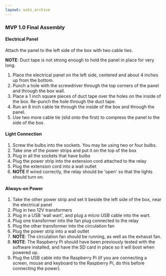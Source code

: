 ```yaml
---
layout: wiki_archive
---
```


### MVP 1.0 Final Assembly

#### Electrical Panel

Attach the panel to the left side of the box with two cable ties.

**NOTE**: Duct tape is not strong enough to hold the panel in place for
very long.

1.  Place the electrical panel on the left side, centered and about 4
    inches up from the bottom.
2.  Punch a hole with the screwdriver through the top corners of the
    panel and through the box wall.
3.  Place a 1 inch square pieces of duct tape over the holes on the
    inside of the box. Re-punch the hole through the duct tape.
4.  Run an 8 inch cable tie through the inside of the box and through
    the panel.
5.  Use two more cable tie (slid onto the first) to compress the panel
    to the side of the box.

#### Light Connection

1.  Screw the bulbs into the sockets. You may be using two or four
    bulbs.
2.  Take one of the power strips and put it on the top of the box
3.  Plug in all the sockets that have bulbs
4.  Plug the power strip into the extension cord attached to the relay
5.  Plug the extension cord into a wall outlet
6.  **NOTE** If wired correctly, the relay should be 'open' so that the
    lights should turn on.

#### Always-on Power

1.  Take the other power strip and set it beside the left side of the
    box, near the electrical panel
2.  Plug in two 12V transformers
3.  Plug in a USB 'wall wart', and plug a micro USB cable into the wart.
4.  Plug one transformer into the fan plug connected to the relay
5.  Plug the other transformer into the circulation fan
6.  Plug the power strip into a wall outlet
7.  **NOTE**: The circulation fan should be running, as well as the
    exhaust fan.
8.  **NOTE**: The Raspberry Pi should have been previously tested with
    the software installed, and have the SD card in place so it will
    boot when powered up.
9.  Plug the USB cable into the Raspberry Pi (if you are connecting a
    screen, mouse and keyboard to the Raspberry Pi, do this before
    connecting the power).
